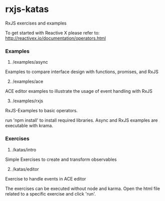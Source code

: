 rxjs-katas
============

RxJS exercises and examples

To get started with Reactive X please refer to: http://reactivex.io/documentation/operators.html

### Examples

1. /examples/async

  Examples to compare interface design with functions, promises, and RxJS

2. /examples/ace

  ACE editor examples to illustrate the usage of event handling with RxJS

3. /examples/rxjs

  RxJS-Examples to basic operators.

run 'npm install' to install required libraries. Async and RxJS examples are executable with krama.

### Exercises

1. /katas/intro

  Simple Exercises to create and transform observables

2. /katas/editor

  Exercise to handle events in ACE editor

The exercises can be executed without node and karma. Open the html file related to a specific exercise and click 'run'.

